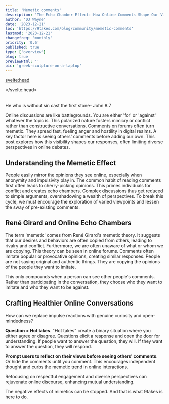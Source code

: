 ```yaml
---
title: 'Memetic comments'
description: 'The Echo Chamber Effect: How Online Comments Shape Our Views'
author: 'DJ Wayne'
date: '2023-12-21'
loc: 'https://9takes.com/blog/community/memetic-comments'
lastmod: '2023-12-21'
changefreq: 'monthly'
priority: '0.6'
published: true
type: ['overview']
blog: true
previewHtml: ''
pic: 'greek-sculpture-on-a-laptop'
---
```


<svelte:head>

</svelte:head>

<script>
	import  PopCard  from "../../lib/components/atoms/PopCard.svelte";
</script>

<div
	style="display: flex;
    justify-content: center;
	margin: 1rem 0;"
>
 <PopCard
		image={`/blogs/greek-sculpture-on-a-laptop.webp`}
		showIcon={false}
		tint={false}
		displayText=""
		altText="a greek statue on his laptop reading the comments"
		subtext=""
	/>

</div>

<p class="firstLetter">He who is without sin cast the first stone- John 8:7<p>

Online discussions are like battlegrounds. You are either 'for' or 'against' whatever the topic is. This polarized nature fosters mimicry or conflict rather than constructive conversations. Comments on forums often turn memetic. They spread fast, fueling anger and hostility in digital realms. A key factor here is seeing others' comments before adding our own. This post explores how this visibility shapes our responses, often limiting diverse perspectives in online debates.

## Understanding the Memetic Effect

People easily mirror the opinions they see online, especially when anonymity and impulsivity play in. The common habit of reading comments first often leads to cherry-picking opinions. This primes individuals for conflict and creates echo chambers. Complex discussions thus get reduced to simple arguments, overshadowing a wealth of perspectives. To break this cycle, we must encourage the exploration of varied viewpoints and lessen the sway of pre-existing comments.

## René Girard and Online Echo Chambers

The term 'memetic' comes from René Girard's memetic theory. It suggests that our desires and behaviors are often copied from others, leading to rivalry and conflict. Furthermore, we are often unaware of what or whom we are copying. This theory can be seen in online forums. Comments often imitate popular or provocative opinions, creating similar responses. People are not saying original and authentic things. They are copying the opinions of the people they want to imitate.

This only compounds when a person can see other people's comments. Rather than participating in the conversation, they choose who they want to imitate and who they want to be against.

## Crafting Healthier Online Conversations

How can we replace impulse reactions with genuine curiosity and open-mindedness?

**Question > Hot takes**. "Hot takes" create a binary situation where you either agree or disagree. Questions elicit a response and open the door for understanding. If people want to answer the question, they will. If they want to answer the question, they will respond.

**Prompt users to reflect on their views before seeing others' comments**. Or hide the comments until you comment. This encourages independent thought and curbs the memetic trend in online interactions.

Refocusing on respectful engagement and diverse perspectives can rejuvenate online discourse, enhancing mutual understanding.

The negative effects of mimetics can be stopped. And that is what 9takes is here to do.

<script type="application/ld+json">
{
  "@context": "http://schema.org",
  "@graph": [
    {
      "@type": "Article",
      "articleBody": "This article discusses the 'echo chamber' effect in online discussions, highlighting how comments often turn memetic, fostering polarization. It explores René Girard's memetic theory, suggesting our behaviors and desires are often imitated, leading to conflict. The article also suggests methods to foster healthier online conversations.",
      "creator": {
        "@type": "Person",
        "name": "DJ Wayne",
        "sameAs": ["https://www.instagram.com/djwayne3/", "https://www.youtube.com/@djwayne3", "https://www.linkedin.com/in/davidtwayne/", "https://twitter.com/djwayne3"
        ]
      },
      "author": {
        "@type": "Person",
        "name": "DJ Wayne",
        "sameAs": [
          "https://www.instagram.com/djwayne3/",
          "https://www.youtube.com/@djwayne3",
          "https://www.linkedin.com/in/davidtwayne/",
          "https://twitter.com/djwayne3"
        ]
      },
      "dateModified": {
        "@type": "Date",
        "@value": "2023-12-21"
      },
      "datePublished": {
        "@type": "Date",
        "@value": "2023-12-21"
      },
      "description": "This blog post explores the echo chamber effect in online conversations, focusing on the concept of 'memetics' and how it shapes our interactions in digital realms.",
      "headline": "The Echo Chamber Effect: How Online Comments Shape Our Views",
      "image": {
        "@type": "ImageObject",
        "height": 900,
        "url": "https://9takes.com/blogs/greek-sculpture-on-a-laptop.webp",
        "width": 900
      },
      "mainEntityOfPage": {
        "@id": "https://9takes.com/blog/community/memetic-comments",
        "@type": "WebPage"
      },
      "publisher": {
        "@type": "Organization",
        "sameAs": [
          "https://www.instagram.com/9takesdotcom/",
          "https://twitter.com/9takesdotcom"
        ],
        "logo": {
          "@type": "ImageObject",
          "url": "https://9takes.com/brand/darkRubix.png"
        },
        "name": "9takes"
      },
       "about": [
        {
            "@type": "Thing",
            "name": "Memetics",
            "description": "Memetics is the study of information and culture based on an analogy with Darwinian evolution. Proponents of memetics as evolutionary culture describe it as an approach of cultural information transfer",
            "SameAs": [
                "https://www.wikidata.org/wiki/Q23399",
                "http://en.wikipedia.org/wiki/Memetics"
            ]
        }
    ],
    "mentions": [
        {
            "@type": "Thing",
            "name": "Ren\u00e9 Girard",
            "description": "Rene Noel Theophile Girard (; French: [ZiRaR]; 25 December 1923 - 4 November 2015) was a French polymath historian literary critic and philosopher of social science whose work belongs to the tradition of philosophical anthropology. Girard was the author of nearly thirty books with his writings spanning many academic domains",
            "SameAs": [
                "https://www.wikidata.org/wiki/Q129228",
                "http://en.wikipedia.org/wiki/Ren\u00e9_Girard"
            ]
        },
        {
            "@type": "Thing",
            "name": "Internet forum",
            "description": "An Internet forum or message board is an online discussion site where people can hold conversations in the form of posted messages. They differ from chat rooms in that messages are often longer than one line of text and are at least temporarily archived",
            "SameAs": [
                "https://www.wikidata.org/wiki/Q168210",
                "http://en.wikipedia.org/wiki/Internet_forum"
            ]
        },
        {
            "@type": "Thing",
            "name": "Echo chamber (media)",
            "description": "In news media and social media an echo chamber is an environment or ecosystem in which participants encounter beliefs that amplify or reinforce their preexisting beliefs by communication and repetition inside a closed system and insulated from rebuttal. An echo chamber circulates existing views without encountering opposing views potentially resulting in confirmation bias",
            "SameAs": [
                "https://www.wikidata.org/wiki/Q3334446",
                "http://en.wikipedia.org/wiki/Echo_chamber_(media)"
            ]
        },
        {
            "@type": "Thing",
            "name": "Mimesis",
            "description": "Mimesis (; Ancient Greek: mimesis mimesis) is a term used in literary criticism and philosophy that carries a wide range of meanings including imitatio imitation nonsensuous similarity receptivity representation mimicry the act of expression the act of resembling and the presentation of the self. The original Ancient Greek term mimesis (mimesis) derives from mimeisthai (mimeisthai 'to imitate') itself coming from mimos (mimos 'imitator actor')",
            "SameAs": [
                "https://www.wikidata.org/wiki/Q468427",
                "http://en.wikipedia.org/wiki/Mimesis"
            ]
        }
    ]
    },
    {
      "@type": "FAQPage",
      "mainEntity": [
        {
          "@type": "Question",
          "acceptedAnswer": {
            "@type": "Answer",
            "text": "The echo chamber effect refers to the phenomenon where people in online forums and discussions tend to echo similar opinions, leading to a lack of diverse perspectives and fostering polarization."
          },
          "name": "What is the echo chamber effect in online conversations?"
        },
        {
          "@type": "Question",
          "acceptedAnswer": {
            "@type": "Answer",
            "text": "Memetics, derived from René Girard's theory, is the concept that our desires and behaviors are often imitated from others, leading to rivalry and conflict, particularly in online forums."
          },
          "name": "What is memetics in the context of online conversations?"
        },
        {
          "@type": "Question",
          "acceptedAnswer": {
            "@type": "Answer",
            "text": "Fostering healthier online conversations involves prompting users to reflect on their views before seeing others' comments, focusing on respectful engagement, and encouraging the exploration of diverse perspectives."
          },
          "name": "How can healthier online conversations be fostered?"
        }
      ]
    }
  ]
}

</script>

<style lang="scss">
</style>
